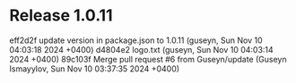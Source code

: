 # Release 1.0.11

eff2d2f update version in package.json to 1.0.11 (guseyn, Sun Nov 10 04:03:18 2024 +0400)
d4804e2 logo.txt (guseyn, Sun Nov 10 04:03:14 2024 +0400)
89c103f Merge pull request #6 from Guseyn/update (Guseyn Ismayylov, Sun Nov 10 03:37:35 2024 +0400)
